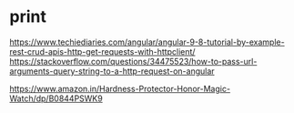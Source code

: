 # print

https://www.techiediaries.com/angular/angular-9-8-tutorial-by-example-rest-crud-apis-http-get-requests-with-httpclient/
https://stackoverflow.com/questions/34475523/how-to-pass-url-arguments-query-string-to-a-http-request-on-angular


https://www.amazon.in/Hardness-Protector-Honor-Magic-Watch/dp/B0844PSWK9
